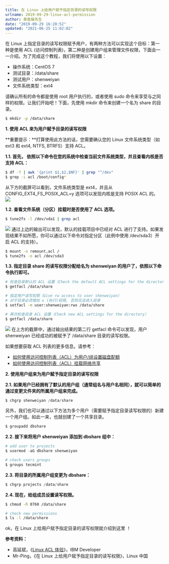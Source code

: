 ```yaml
---
title: 在 Linux 上给用户赋予指定目录的读写权限
urlname: 2019-09-29-linux-acl-permission
author: 章鱼猫先生
date: "2019-09-29 16:28:52"
updated: "2021-06-25 11:02:02"
---
```


在 Linux 上指定目录的读写权限赋予用户，有两种方法可以实现这个目标：第一种是使用 ACL (访问控制列表)，第二种是创建用户组来管理文件权限，下面会一一介绍。为了完成这个教程，我们将使用以下设置：

- 操作系统：CentOS 7
- 测试目录：/data/share
- 测试用户：shenweiyan
- 文件系统类型：ext4

请确认所有的命令都是使用 root 用户执行的，或者使用 sudo 命令来享受与之同样的权限。让我们开始吧！下面，先使用 mkdir 命令来创建一个名为 share 的目录。

```bash
$ mkdir -p /data/share
```

**1. 使用 ACL 来为用户赋予目录的读写权限**

\*\*重要提示：\*\*打算使用此方法的话，您需要确认您的 Linux 文件系统类型（如 ext3 和 ext4, NTFS, BTRFS）支持 ACL。

**1.1. 首先， 依照以下命令在您的系统中检查当前文件系统类型，并且查看内核是否支持 ACL：**

```bash
$ df -T | awk '{print $1,$2,$NF}' | grep "^/dev"
$ grep -i acl /boot/config*
```

从下方的截屏可以看到，文件系统类型是 ext4，并且从 CONFIG_EXT4_FS_POSIX_ACL=y 选项可以发现内核是支持 POSIX ACL 的。
![](https://shub-1251708715.cos.ap-guangzhou.myqcloud.com/elog-cookbook-img/FmYmZeCp5xG3nJs8Z7LUaA-QzME7.png)

**1.2. 查看文件系统（分区）挂载时是否使用了 ACL 选项。**

```bash
$ tune2fs -l /dev/vda1 | grep acl
```

![](https://shub-1251708715.cos.ap-guangzhou.myqcloud.com/elog-cookbook-img/FjbOrbZJgdXuVum5OsrQITWOjnn1.png)
通过上边的输出可以发现，默认的挂载项目中已经对 ACL 进行了支持。如果发现结果不如所愿，你可以通过以下命令对指定分区（此例中使用 /dev/sda3）开启 ACL 的支持）。

```bash
$ mount -o remount,acl /
$ tune2fs -o acl /dev/sda3
```

**1.3. 指定目录 share 的读写权限分配给名为 shenweiyan 的用户了，依照以下命令执行即可。**

```bash
# 检查目录默认的 ACL 设置（Check the default ACL settings for the directory）
$ getfacl /data/share

# 指定用户读写权限（Give rw access to user shenweiyan）
# 对于目录必须增加 x (执行)权限, 否则无法进入目录
$ setfacl -m user:shenweiyan:rwx /data/share

# 再次检查目录 ACL 设置（Check new ACL settings for the directory）
$ getfacl /data/share
```

![](https://shub-1251708715.cos.ap-guangzhou.myqcloud.com/elog-cookbook-img/FkspVGfvw4EAuZvACndk2GaDBnA6.png)
在上方的截屏中，通过输出结果的第二行 getfacl 命令可以发现，用户 shenweiyan 已经成功的被赋予了 /data/share 目录的读写权限。

如果想要获取 ACL 列表的更多信息。请参考：

- [如何使用访问控制列表（ACL）为用户/组设置磁盘配额](http://www.tecmint.com/set-access-control-lists-acls-and-disk-quotas-for-users-groups/)
- [如何使用访问控制列表（ACL）挂载网络共享](http://www.tecmint.com/rhcsa-exam-configure-acls-and-mount-nfs-samba-shares/)

**2. 使用用户组来为用户赋予指定目录的读写权限**

**2.1. 如果用户已经拥有了默认的用户组（通常组名与用户名相同），就可以简单的通过变更文件夹的所属用户组来完成。**

```python
$ chgrp shenweiyan /data/share
```

另外，我们也可以通过以下方法为多个用户（需要赋予指定目录读写权限的）新建一个用户组。如此一来，也就创建了一个共享目录。

```python
$ groupadd dbshare
```

**2.2. 接下来将用户 shenweiyan 添加到 dbshare 组中：**

```python
# add user to projects
$ usermod -aG dbshare shenweiyan

# check users groups
$ groups tecmint
```

**2.3. 将目录的所属用户组变更为 dbshare：**

```python
$ chgrp projects /data/share
```

**2.4. 现在，给组成员设置读写权限。**

```bash
$ chmod -R 0760 /data/share

# check new permissions
$ ls -l /data/share
```

ok，在 Linux 上给用户赋予指定目录的读写权限就介绍到这里 ！

**参考资料：**

- 高延斌，《[Linux ACL 体验](https://www.ibm.com/developerworks/cn/linux/l-acl/index.html)》，IBM Developer
- Mr-Ping，《在 Linux 上给用户赋予指定目录的读写权限》，Linux 中国
